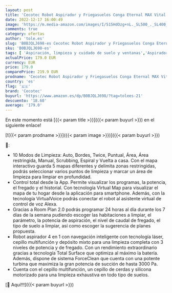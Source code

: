 ```yaml
---
layout: post
title: 'Cecotec Robot Aspirador y Friegasuelos Conga Eternal MAX Vital. 3000 Pa  110 Minutos de autonomía  Cepillo Multifunción  10 programas  App  Asistente Virtual Alexa  Programación'
date: 2022-12-17 16:00:49
image: 'https://m.media-amazon.com/images/I/515HdOzg+nL._SL500_._SL400_.jpg'
comments: true
category: ofertas
author: 'tole.es'
slug: 'B0BJQLJ698-es Cecotec Robot Aspirador y Friegasuelos Conga Eternal MAX...'
sku: 'B0BJQLJ698-es'
tags: [ 'Aspiración, limpieza y cuidado de suelo y ventanas','Aspiradoras','Hogar y cocina','Robots aspiradores','alexa','cecotec','🇪🇸', ]
actualPrice: 179.0 EUR
currency: EUR
price: 179.0
comparePrice: 219.9 EUR
prodname: 'Cecotec Robot Aspirador y Friegasuelos Conga Eternal MAX Vital. 3000 Pa  110 Minutos de autonomía  Cepillo Multifunción  10 programas  App  Asistente Virtual Alexa  Programación'
country: 'es'
flag: '🇪🇸'
brand: 'Cecotec'
buyurl: 'https://www.amazon.es/dp/B0BJQLJ698/?tag=tolees-21'
descuento: '18.60'
average: '179.0'
---
```


En este momento está [{{< param title >}}]({{< param buyurl >}}) en el siguiente enlace!

[![{{< param prodname >}}]({{< param image >}})]({{< param buyurl >}})

🔎:

- 10 Modos de Limpieza: Auto, Bordes, Twice, Puntual, Área, Área restringida, Manual, Scrubbing, Espiral y Vuelta a casa. Con el mapa interactivo guarda 5 mapas diferentes y delimita zonas restringidas, podrás seleccionar varios puntos de limpieza y marcar un área de limpieza para limpiar en profundidad.
- Control total desde la App. Permite visualizar los programas, la potencia, el fregado y el historial. Con tecnología Virtual Map para visualizar el mapa de tu hogar desde la aplicación para smartphone. Además, con la tecnología VirtualVoice podrás conectar el robot al asistente virtual de control de voz Alexa.
- Gracias a Room Plan 2.0 podrás programar 24 horas al día durante los 7 días de la semana pudiendo escoger las habitaciones a limpiar, el parámetro, la potencia de aspiración, el nivel de caudal de fregado, el tipo de suelo a limpiar, así como escoger la sugerencia de planes propuesta.
- Robot aspirador 4 en 1 con navegación inteligente con tecnología láser, cepillo multifunción y depósito mixto para una limpieza completa con 3 niveles de potencia y de fregado. Con un rendimiento extraordinario gracias a tecnología Total Surface que optimiza al máximo la batería. Además, dispone de sistema ForceClean que cuenta con una potente turbina que maximiza la gran potencia de succión de hasta 3000 Pa.
- Cuenta con el cepillo multifunción, un cepillo de cerdas y silicona motorizado para una limpieza exhaustiva en todo tipo de suelos.

[🛒 Aquí!!!]({{< param buyurl >}})

